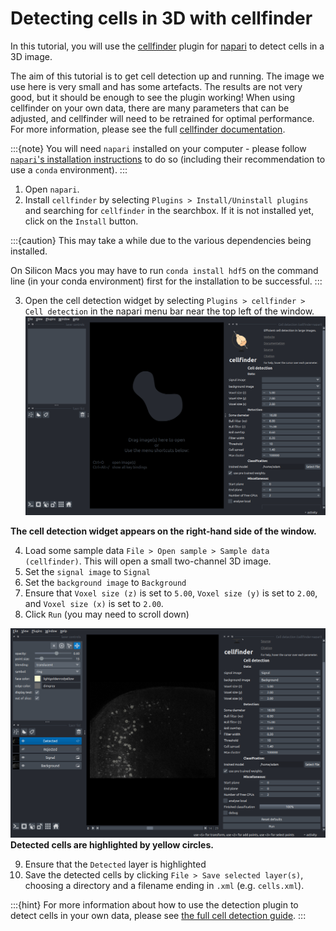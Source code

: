 # Detecting cells in 3D with cellfinder


In this tutorial, you will use the [cellfinder](../documentation/cellfinder/index) plugin for [napari](https://napari.org) to detect cells in a 3D image. 

The aim of this tutorial is to get cell detection up and running. The image we use here is very small and has some 
artefacts. The results are not very good, but it should be enough to see the plugin working! When using cellfinder on 
your own data, there are many parameters that can be 
adjusted, and cellfinder will need to be retrained for optimal performance. For more information, please see the full 
[cellfinder documentation](../documentation/cellfinder/index).

:::{note}
You will need `napari` installed on your computer - please follow 
[`napari`'s installation instructions](https://napari.org/stable/tutorials/fundamentals/installation.html) to do so 
(including their recommendation to use a `conda` environment).
:::

1. Open `napari`.
2. Install `cellfinder` by selecting `Plugins > Install/Uninstall plugins` and searching for `cellfinder` in the searchbox. If it is not installed yet, click on the `Install` button.

:::{caution}
This may take a while due to the various dependencies being installed.

On Silicon Macs you may have to run `conda install hdf5` on the command line (in your conda environment) first for the installation to be successful.
:::

3. Open the cell detection widget by selecting `Plugins > cellfinder > Cell detection` in the napari menu bar near the top left of the window.
   ![cellfinder detection widget](./images/cellfinder-napari/cellfinder-napari-detection.png)

**The cell detection widget appears on the right-hand side of the window.**

4. Load some sample data `File > Open sample > Sample data (cellfinder)`. This will open a small two-channel 3D image.
5. Set the `signal image` to `Signal`
6. Set the `background image` to `Background`
7. Ensure that `Voxel size (z)` is set to `5.00`, `Voxel size (y)` is set to `2.00`, and `Voxel size (x)` is set to `2.00`.
8. Click `Run` (you may need to scroll down)

![Detected cells](./images/cellfinder-napari/cellfinder-napari-detected-cells.png)
**Detected cells are highlighted by yellow circles.**

9. Ensure that the `Detected` layer is highlighted
8. Save the detected cells by clicking `File > Save selected layer(s)`, choosing a directory and a filename ending 
in `.xml` (e.g. `cells.xml`).

:::{hint}
For more information about how to use the detection plugin to detect cells in your own data, please see 
[the full cell detection guide](../documentation/cellfinder/user-guide/napari-plugin/cell-detection).
:::
